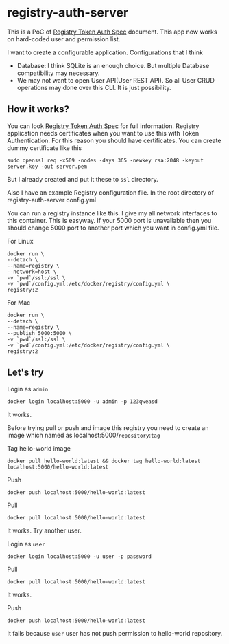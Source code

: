 # registry-auth-server

This is a PoC of [Registry Token Auth Spec](https://docs.docker.com/registry/spec/auth/token/) document. This app now works on hard-coded user and permission list.

I want to create a configurable application. Configurations that I think

- Database: I think SQLite is an enough choice. But multiple Database compatibility may necessary.
- We may not want to open User API(User REST API). So all User CRUD operations may done over this CLI. It is just possibility.

## How it works?

You can look [Registry Token Auth Spec](https://docs.docker.com/registry/spec/auth/token/) for full information.
Registry application needs certificates when you want to use this with Token Authentication. For this reason you should have certificates. You can create dummy certificate like this

    sudo openssl req -x509 -nodes -days 365 -newkey rsa:2048 -keyout server.key -out server.pem

But I already created and put it these to `ssl` directory.

Also I have an example Registry configuration file. In the root directory of registry-auth-server config.yml

You can run a registry instance like this. I give my all network interfaces to this container. This is easyway. If your 5000 port is unavailable then you should change 5000 port to another port which you want in config.yml file.

For Linux

    docker run \
    --detach \
    --name=registry \
    --network=host \
    -v `pwd`/ssl:/ssl \
    -v `pwd`/config.yml:/etc/docker/registry/config.yml \
    registry:2

For Mac

    docker run \
    --detach \
    --name=registry \
    --publish 5000:5000 \
    -v `pwd`/ssl:/ssl \
    -v `pwd`/config.yml:/etc/docker/registry/config.yml \
    registry:2

## Let's try

Login as `admin`

    docker login localhost:5000 -u admin -p 123qweasd

It works.

Before trying pull or push and image this registry you need to create an image which named as localhost:5000/`repository`:`tag`

Tag hello-world image

    docker pull hello-world:latest && docker tag hello-world:latest localhost:5000/hello-world:latest

Push

    docker push localhost:5000/hello-world:latest

Pull

    docker pull localhost:5000/hello-world:latest

It works. Try another user.

Login as `user`

    docker login localhost:5000 -u user -p password

Pull

    docker pull localhost:5000/hello-world:latest

It works.

Push

    docker push localhost:5000/hello-world:latest

It fails because `user` user has not push permission to hello-world repository.
